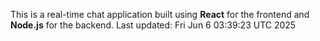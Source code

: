 This is a real-time chat application built using **React** for the frontend and **Node.js** for the backend.
Last updated: Fri Jun  6 03:39:23 UTC 2025
